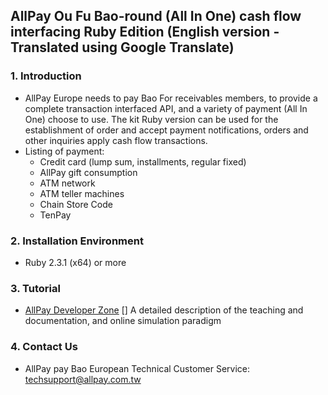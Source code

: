 ## AllPay Ou Fu Bao-round (All In One) cash flow interfacing Ruby Edition (English version - Translated using Google Translate)

### 1. Introduction

* AllPay Europe needs to pay Bao For receivables members, to provide a complete transaction interfaced API, and a variety of payment (All In One) choose to use.
The kit Ruby version can be used for the establishment of order and accept payment notifications, orders and other inquiries apply cash flow transactions.
* Listing of payment:
  * Credit card (lump sum, installments, regular fixed)
  * AllPay gift consumption   
  * ATM network
  * ATM teller machines
  * Chain Store Code
  * TenPay

### 2. Installation Environment

* Ruby 2.3.1 (x64) or more

### 3. Tutorial

* [AllPay Developer Zone] [] A detailed description of the teaching and documentation, and online simulation paradigm

### 4. Contact Us

* AllPay pay Bao European Technical Customer Service: techsupport@allpay.com.tw

[AllPay Developer Zone]: https://developers.allpay.com.tw/